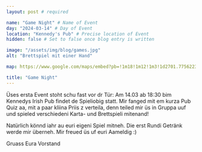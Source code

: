 ```yaml
---
layout: post # required

name: "Game Night" # Name of Event
day: "2024-03-14" # Day of Event
location: "Kennedy's Pub" # Precise location of Event
hidden: false # Set to false once blog entry is written

image: "/assets/img/blog/games.jpg" 
alt: "Brettspiel mit einer Hand"

map: https://www.google.com/maps/embed?pb=!1m18!1m12!1m3!1d2701.775622368277!2d8.530636077094483!3d47.377297603782964!2m3!1f0!2f0!3f0!3m2!1i1024!2i768!4f13.1!3m3!1m2!1s0x47900a0f8b0cd0bd%3A0xc2f5e24de625582d!2sKennedy&#39;s%20Irish%20Pub!5e0!3m2!1sen!2sch!4v1709679885223!5m2!1sen!2sch"

title: "Game Night"
---
```


Üses ersta Event stoht schu fast vor dr Tür: Am 14.03 ab 18:30 bim Kennedys Irish Pub findet de Spieliobig statt. Mir fanged mit em kurza Pub Quiz aa, mit a paar kliina Priis z verteila, denn teiled mir üs in Gruppa uuf und spieled verschiedeni Karta- und Brettspieli mitenand!


Natürlich könnd iahr au euri eigeni Spiel mitneh. Die erst Rundi Getränk werde mir überneh. Mir freued üs uf euri Aameldig :)

Gruass
Eura Vorstand
